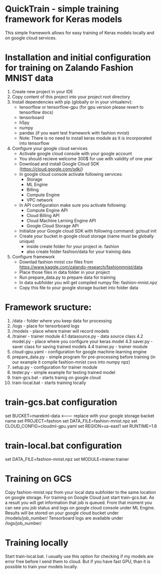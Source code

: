 # QuickTrain - simple training framework for Keras models

This simple framework allows for easy training of Keras models locally and on google cloud services.


# Installation and initial configuration for training on Zalando Fashion MNIST data
1. Create new project in your IDE
2. Copy content of this project into your project root directory
3. Install dependencies with pip (globally or in your virtualenv):
    * tensorflow or tensorflow-gpu (for gpu version please revert to tensorflow docs)
    * tensorboard
    * h5py
    * numpy
    * pandas (if you want test framework with fashion mnist)
    * Note: There is no need to install keras module as it is incorporated into tensorflow
4. Configure your google cloud services
    * Activate google cloud console with your google account
    * You should recieve welcome 300$ for use with validity of one year
    * Download and install Google Cloud SDK (https://cloud.google.com/sdk/)
    * In google cloud console activate following services:
        - Storage
        - ML Engine
        - Billing
        - Compute Engine
        - VPC network
    * In API configuration make sure you activate following:
        - Compute Engine API
        - Cloud Billing API
        - Cloud Machine Lerning Engine API
        - Google Cloud Storage API
    * Initialize your Google cloud SDK with following command:
        gcloud init
    * Create your bucket in google cloud storage (name must be globally unique)
        - inside create folder for your project ie. fashion
        - also create folder fashion/data for your training data
6. Configure framework
    * Downlad fashion mnist csv files from https://www.kaggle.com/zalando-research/fashionmnist/data
    * Place those files in data folder in your project
    * Run prepare_data.py to prepare data for training
    * In data subfolder you will get compiled numpy file: fashion-mnist.npz
    * Copy this file to your google storage bucket into folder data

# Framework sructure:
1. /data - folder where you keep data for processing
2. /logs - place for tensorboard logs
3. /models - place where trainer will record models
4. /trainer - trainer module
4.1 datasource.py - data source class
4.2 model.py - place where you configure your keras model
4.3 saver.py - saver class for saving trained models
4.4 trainer.py - trainer module
5. cloud-gpu.yaml - configuration for google machine learning engine
6. prepare_data.py - simple program for pre-processing before training (in our example it compile fashion-mnist csvs into numpy npz)
7. setup.py - configuration for trainer module
8. tester.py - simple example for testing trained model
9. train-gcs.bat - starts trainig on google cloud
10. train-local.bat - starts training locally

# train-gcs.bat configuration
set BUCKET=marekml-data <--- replace with your google storage backet name
set PROJECT=fashion
set DATA_FILE=fashion-mnist.npz
set CLOUD_CONFIG=cloudml-gpu.yaml
set REGION=us-east1
set RUNTIME=1.6

# train-local.bat configuration
set DATA_FILE=fashion-mnist.npz
set MODULE=trainer.trainer

# Training on GCS
Copy fashion-mnist.npz from your local data subfolder to the same location on google storage.
For training on Google Cloud just start train-gcs.bat. As a result you will get information that job is queued.
From that moment you can see you job status and logs on google cloud console under ML Engine.
Results will be stored on your google cloud bucket under /models/job_number/
Tensorboard logs are available under /logs/job_number/

# Training locally
Start train-local.bat. I usually use this option for checking if my models are error free before I send them to cloud. But if you have fast GPU, than it is possible to train your models locally.



